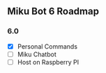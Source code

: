 ## Miku Bot 6 Roadmap

### 6.0
- [X] Personal Commands
- [ ] Miku Chatbot
- [ ] Host on Raspberry PI